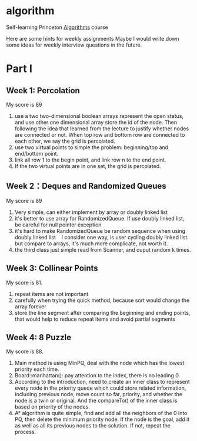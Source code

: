 # algorithm
Self-learning Princeton [Algorithms](https://www.coursera.org/learn/algorithms-part1/home/welcome) course

Here are some hints for weekly assignments
Maybe I would write down some ideas for weekly interview questions in the future.

# Part I

## Week 1: Percolation
My score is 89

1. use a two two-dimensional boolean arrays represent the open status, and use other one dimensional array store the id of the node. Then following the idea that learned from the lecture to justify whether nodes are connected or not. When top row and bottom row are connected to each other, we say the grid is percolated.
2. use two virtual points to simple the problem: beginning/top and end/bottom point.
3. link all row 1 to the begin point, and link row n to the end point.
4. If the two virtual points are in one set, the grid is percolated.

## Week 2：Deques and Randomized Queues
My score is 89

1. Very simple, can either implement by array or doubly linked list
2. it's better to use array for RandomizedQueue. If use doubly linked list, be careful for null pointer exception
3. it's hard to make RandomizedQueue be random sequence when using doubly linked list
   I consider one way, is user cycling doubly linked list. but compare to arrays, it's much more complicate, not worth it.
4. the third class just simple read from Scanner, and ouput random k times.

## Week 3: Collinear Points
My score is 81.

1. repeat items are not important
2. carefully when trying the quick method, because sort would change the array forever
3. store the line segment after comparing the beginning and ending points, that would help to reduce repeat items and avoid partial segments

## Week 4: 8 Puzzle
My score is 88.

1. Main method is using MinPQ, deal with the node which has the lowest priority each time.
3. Board::manhattan(): pay attention to the index, there is no leading 0.
2. According to the introduction, need to create an inner class to represent every node in the priority queue which could store related information, including previous node, move count so far, priority, and whether the node is a twin or original. And the compareTo() of the inner class is based on priority of the nodes.
4. A* algorithm is quite simple, find and add all the neighbors of the 0 into PQ, then delete the minimum priority node. If the node is the goal, add it as well as all its previous nodes to the solution. If not, repeat the process.
